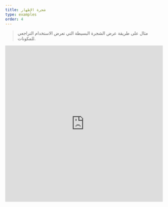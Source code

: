 ```yaml
---
title: شجرة الإظهار
type: examples
order: 4
---
```


> مثال على طريقة عرض الشجرة البسيطة التي تعرض الاستخدام التراجعي للمكونات.

<iframe width="100%" height="500" src="https://jsfiddle.net/chrisvfritz/pnqzspoe/embedded/result,html,js,css" allowfullscreen="allowfullscreen" frameborder="0"></iframe>
